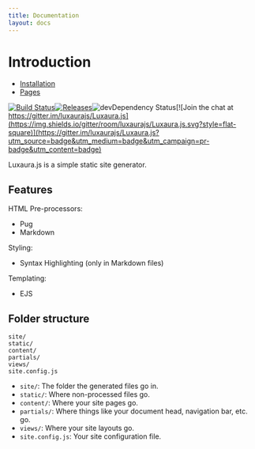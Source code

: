```yaml
---
title: Documentation
layout: docs
---
```


# Introduction

- [Installation](/docs/installation)
- [Pages](/docs/pages)

[![Build Status](https://img.shields.io/travis/luxaurajs/Luxaura.js/master.svg?style=flat-square)](https://travis-ci.org/luxaurajs/Luxaura.js)[![Releases](https://img.shields.io/github/release/luxaurajs/Luxaura.js/all.svg?style=flat-square)](https://github.com/luxaurajs/Luxaura.js/releases)![devDependency Status](https://img.shields.io/david/dev/luxaurajs/Luxaura.js.svg?style=flat-square)[![Join the chat at https://gitter.im/luxaurajs/Luxaura.js](https://img.shields.io/gitter/room/luxaurajs/Luxaura.js.svg?style=flat-square)](https://gitter.im/luxaurajs/Luxaura.js?utm_source=badge&utm_medium=badge&utm_campaign=pr-badge&utm_content=badge)

Luxaura.js is a simple static site generator.

## Features

HTML Pre-processors:
  - Pug
  - Markdown

Styling:
  - Syntax Highlighting (only in Markdown files)

Templating:
  - EJS

## Folder structure

````
site/
static/
content/
partials/
views/
site.config.js
````

- `site/`: The folder the generated files go in.
- `static/`: Where non-processed files go.
- `content/`: Where your site pages go.
- `partials/`: Where things like your document head, navigation bar, etc. go.
- `views/`: Where your site layouts go.
- `site.config.js`: Your site configuration file.
